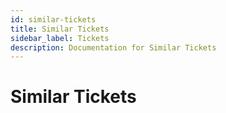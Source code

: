 ```yaml
---
id: similar-tickets
title: Similar Tickets
sidebar_label: Tickets
description: Documentation for Similar Tickets
---
```


# Similar Tickets
